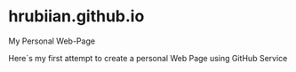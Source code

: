# hrubiian.github.io
My Personal Web-Page

Here`s my first attempt to create a personal Web Page using GitHub Service

